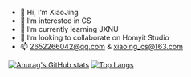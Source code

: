 - 👋 Hi, I’m XiaoJing
- 👀 I’m interested in CS
- 🌱 I’m currently learning JXNU
- 💞️ I’m looking to collaborate on Homyit Studio
- 📫 2652266042@qq.com & xiaoing_cs@163.com


[![Anurag's GitHub stats](https://github-readme-stats.vercel.app/api?username=XiaoJing-C&hide=prs&show_icons=true)](https://github.com/XiaoJing-C/github-readme-stats)
[![Top Langs](https://github-readme-stats.vercel.app/api/top-langs/?username=XiaoJing-C&layout=compact)](https://github.com/XiaoJing-C/github-readme-stats)

<!---
XiaoJing-C/XiaoJing-C is a ✨ special ✨ repository because its `README.md` (this file) appears on your GitHub profile.
You can click the Preview link to take a look at your changes.
--->
